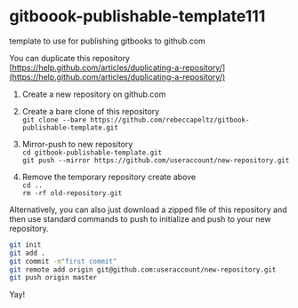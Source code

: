 # gitboook-publishable-template111

template to use for publishing gitbooks to github.com

You can duplicate this repository  
[https://help.github.com/articles/duplicating-a-repository/](https://help.github.com/articles/duplicating-a-repository/)

1. Create a new repository on github.com

2. Create a bare clone of this repository  
   `git clone --bare https://github.com/rebeccapeltz/gitbook-publishable-template.git`

3. Mirror-push to new repository  
   `cd gitbook-publishable-template.git`  
   `git push --mirror https://github.com/useraccount/new-repository.git`

4. Remove the temporary repository create above  
   `cd ..`  
   `rm -rf old-repository.git`

Alternatively, you can also just download a zipped file of this repository and then use standard commands to push to initialize and push to your new repository.

```bash
git init
git add .
git commit -m"first commit"
git remote add origin git@github.com:useraccount/new-repository.git  
git push origin master
```

Yay!

